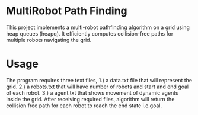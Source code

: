 # MultiRobot Path Finding 
This project implements a multi-robot pathfinding algorithm on a grid using heap queues (heapq). It efficiently computes collision-free paths for multiple robots navigating the grid.
# Usage
The program requires three text files, 1.) a data.txt file that will represent the grid. 2.) a robots.txt that will have number of robots and start and end goal of each robot. 3.) a agent.txt that shows movement of dynamic agents inside the grid.
After receiving required files, algorithm will return the collision free path for each robot to reach the end state i.e.goal.
